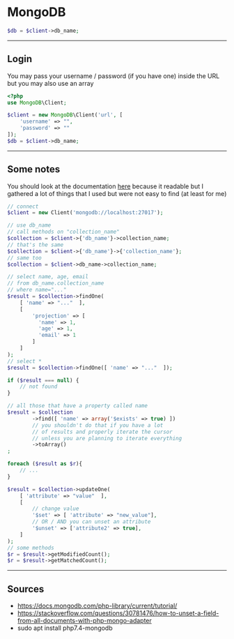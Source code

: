 # MongoDB

```php
$db = $client->db_name;
```

<hr class="sl">

## Login

You may pass your username / password (if you have one)
inside the URL but you may also use an array

```php
<?php
use MongoDB\Client;

$client = new MongoDB\Client('url', [
    'username' => "",
    'password' => ""
]);
$db = $client->db_name;
```

<hr class="sr">

## Some notes

You should look at the documentation 
[here](https://docs.mongodb.com/php-library/current/tutorial/)
because it readable but I gathered a lot
of things that I used but were not easy
to find (at least for me)

```php
// connect
$client = new Client('mongodb://localhost:27017');

// use db_name
// call methods on "collection_name"
$collection = $client->{'db_name'}->collection_name;
// that's the same
$collection = $client->{'db_name'}->{'collection_name'};
// same too
$collection = $client->db_name->collection_name;

// select name, age, email
// from db_name.collection_name
// where name="..."
$result = $collection->findOne(
    [ 'name' => "..."  ],
    [
        'projection' => [
          'name' => 1,
          'age' => 1,
          'email' => 1
        ]
    ]
);
// select * 
$result = $collection->findOne([ 'name' => "..."  ]);

if ($result === null) {
    // not found
}

// all those that have a property called name
$result = $collection
        ->find([ 'name' => array('$exists' => true) ])
        // you shouldn't do that if you have a lot
        // of results and properly iterate the cursor
        // unless you are planning to iterate everything
        ->toArray()
;

foreach ($result as $r){
    // ...
}

$result = $collection->updateOne(
    [ 'attribute' => "value"  ],
    [
        // change value
        '$set' => [ 'attribute' => "new_value"],
        // OR / AND you can unset an attribute
        '$unset' => ['attribute2' => true],
    ]
);
// some methods
$r = $result->getModifiedCount();
$r = $result->getMatchedCount();
```

<hr class="sl">

## Sources

* <https://docs.mongodb.com/php-library/current/tutorial/>
* <https://stackoverflow.com/questions/30781476/how-to-unset-a-field-from-all-documents-with-php-mongo-adapter>
* sudo apt install php7.4-mongodb